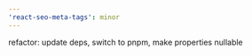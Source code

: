 ```yaml
---
'react-seo-meta-tags': minor
---
```


refactor: update deps, switch to pnpm, make properties nullable
